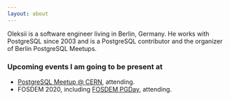 ```yaml
---
layout: about
---
```


Oleksii is a software engineer living in Berlin, Germany. He works with PostgreSQL since 2003 and is a PostgreSQL contributor and the organizer of Berlin PostgreSQL Meetups.

### Upcoming events I am going to be present at

- [PostgreSQL Meetup @ CERN](https://indico.cern.ch/event/862805/), attending.
- FOSDEM 2020, including [FOSDEM PGDay](https://2020.fosdempgday.org), attending.
